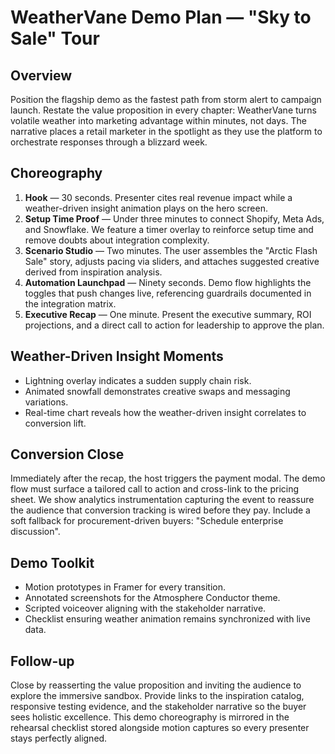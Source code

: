# WeatherVane Demo Plan — "Sky to Sale" Tour

## Overview
Position the flagship demo as the fastest path from storm alert to campaign launch. Restate the value proposition in every chapter: WeatherVane turns volatile weather into marketing advantage within minutes, not days. The narrative places a retail marketer in the spotlight as they use the platform to orchestrate responses through a blizzard week.

## Choreography
1. **Hook** — 30 seconds. Presenter cites real revenue impact while a weather-driven insight animation plays on the hero screen.
2. **Setup Time Proof** — Under three minutes to connect Shopify, Meta Ads, and Snowflake. We feature a timer overlay to reinforce setup time and remove doubts about integration complexity.
3. **Scenario Studio** — Two minutes. The user assembles the "Arctic Flash Sale" story, adjusts pacing via sliders, and attaches suggested creative derived from inspiration analysis.
4. **Automation Launchpad** — Ninety seconds. Demo flow highlights the toggles that push changes live, referencing guardrails documented in the integration matrix.
5. **Executive Recap** — One minute. Present the executive summary, ROI projections, and a direct call to action for leadership to approve the plan.

## Weather-Driven Insight Moments
- Lightning overlay indicates a sudden supply chain risk.
- Animated snowfall demonstrates creative swaps and messaging variations.
- Real-time chart reveals how the weather-driven insight correlates to conversion lift.

## Conversion Close
Immediately after the recap, the host triggers the payment modal. The demo flow must surface a tailored call to action and cross-link to the pricing sheet. We show analytics instrumentation capturing the event to reassure the audience that conversion tracking is wired before they pay. Include a soft fallback for procurement-driven buyers: "Schedule enterprise discussion".

## Demo Toolkit
- Motion prototypes in Framer for every transition.
- Annotated screenshots for the Atmosphere Conductor theme.
- Scripted voiceover aligning with the stakeholder narrative.
- Checklist ensuring weather animation remains synchronized with live data.

## Follow-up
Close by reasserting the value proposition and inviting the audience to explore the immersive sandbox. Provide links to the inspiration catalog, responsive testing evidence, and the stakeholder narrative so the buyer sees holistic excellence.
This demo choreography is mirrored in the rehearsal checklist stored alongside motion captures so every presenter stays perfectly aligned.
